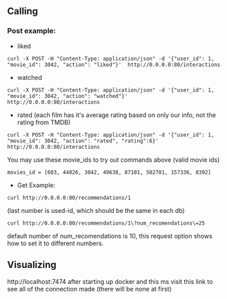 ## Calling 
### Post example:

* liked
```
curl -X POST -H "Content-Type: application/json" -d '{"user_id": 1, "movie_id": 3042, "action": "liked"}'  http://0.0.0.0:80/interactions
``` 
* watched
```
curl -X POST -H "Content-Type: application/json" -d '{"user_id": 1, "movie_id": 3042, "action": "watched"}'  http://0.0.0.0:80/interactions
``` 
* rated (each film has it's average rating based on only our info, not the rating from TMDB)
```
curl -X POST -H "Content-Type: application/json" -d '{"user_id": 1, "movie_id": 3042, "action": "rated", "rating":6}'  http://0.0.0.0:80/interactions
``` 

You may use these movie_ids to try out commands above (valid movie ids)
```
movies_id = [603, 44826, 3042, 49638, 87101, 502781, 157336, 8392]
```

* Get Example:
```
curl http://0.0.0.0:80/recommendations/1 
```
(last number is used-id, which should be the same in each db)

```
curl http://0.0.0.0:80/recommendations/1\?num_recomendations\=25
```
default number of num_recomendations is 10, this request option shows how to set it to different numbers.

## Visualizing 

http://localhost:7474 after starting up docker and this ms visit this link to see all of the connection made (there will be none at first)